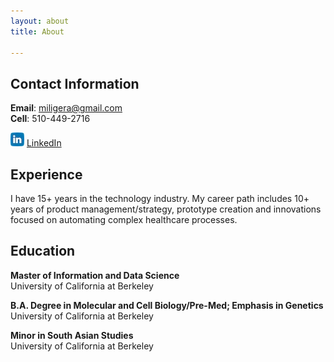 ```yaml
---
layout: about
title: About

---
```


## Contact Information
 
**Email**: miligera@gmail.com  
**Cell**: 510-449-2716  

![Linked In Image](https://github.com/miligeraucb/miligeraucb.github.io/blob/main/assets/images/banners/linkedin_icon_small.jpg (https://www.linkedin.com/in/miligera/)) 
   [LinkedIn](https://www.linkedin.com/in/miligera/)




 

 


## Experience
I have 15+ years in the technology industry. My career path includes 10+ years of product management/strategy,
prototype creation and innovations focused on automating complex healthcare processes.

## Education
**Master of Information and Data Science**  
University of California at Berkeley  

**B.A. Degree in Molecular and Cell Biology/Pre-Med; Emphasis in Genetics**  
University of California at Berkeley  

**Minor in South Asian Studies**  
University of California at Berkeley


